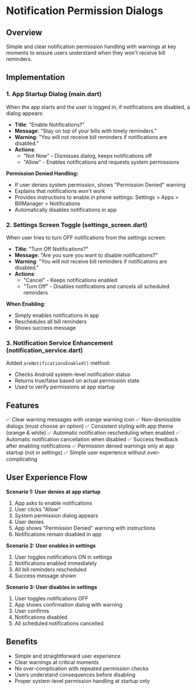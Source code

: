 # Notification Permission Dialogs

## Overview
Simple and clear notification permission handling with warnings at key moments to ensure users understand when they won't receive bill reminders.

## Implementation

### 1. App Startup Dialog (main.dart)
When the app starts and the user is logged in, if notifications are disabled, a dialog appears:
- **Title**: "Enable Notifications?"
- **Message**: "Stay on top of your bills with timely reminders."
- **Warning**: "You will not receive bill reminders if notifications are disabled."
- **Actions**: 
  - "Not Now" - Dismisses dialog, keeps notifications off
  - "Allow" - Enables notifications and requests system permissions

**Permission Denied Handling:**
- If user denies system permission, shows "Permission Denied" warning
- Explains that notifications won't work
- Provides instructions to enable in phone settings: Settings > Apps > BillManager > Notifications
- Automatically disables notifications in app

### 2. Settings Screen Toggle (settings_screen.dart)
When user tries to turn OFF notifications from the settings screen:
- **Title**: "Turn Off Notifications?"
- **Message**: "Are you sure you want to disable notifications?"
- **Warning**: "You will not receive bill reminders if notifications are disabled."
- **Actions**:
  - "Cancel" - Keeps notifications enabled
  - "Turn Off" - Disables notifications and cancels all scheduled reminders

**When Enabling:**
- Simply enables notifications in app
- Reschedules all bill reminders
- Shows success message

### 3. Notification Service Enhancement (notification_service.dart)
Added `areNotificationsEnabled()` method:
- Checks Android system-level notification status
- Returns true/false based on actual permission state
- Used to verify permissions at app startup

## Features
✅ Clear warning messages with orange warning icon
✅ Non-dismissible dialogs (must choose an option)
✅ Consistent styling with app theme (orange & white)
✅ Automatic notification rescheduling when enabled
✅ Automatic notification cancellation when disabled
✅ Success feedback after enabling notifications
✅ Permission denied warnings only at app startup (not in settings)
✅ Simple user experience without over-complicating

## User Experience Flow

**Scenario 1: User denies at app startup**
1. App asks to enable notifications
2. User clicks "Allow"
3. System permission dialog appears
4. User denies
5. App shows "Permission Denied" warning with instructions
6. Notifications remain disabled in app

**Scenario 2: User enables in settings**
1. User toggles notifications ON in settings
2. Notifications enabled immediately
3. All bill reminders rescheduled
4. Success message shown

**Scenario 3: User disables in settings**
1. User toggles notifications OFF
2. App shows confirmation dialog with warning
3. User confirms
4. Notifications disabled
5. All scheduled notifications cancelled

## Benefits
- Simple and straightforward user experience
- Clear warnings at critical moments
- No over-complication with repeated permission checks
- Users understand consequences before disabling
- Proper system-level permission handling at startup only
